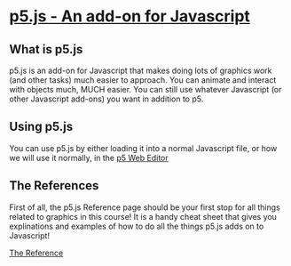 # [p5.js - An add-on for Javascript](https://p5js.org/)

## What is p5.js

p5.js is an add-on for Javascript that makes doing lots of graphics work (and other tasks) much easier to approach.  You can animate and interact with objects much, MUCH easier.  You can still use whatever Javascript (or other Javascript add-ons) you want in addition to p5.

## Using p5.js

You can use p5.js by either loading it into a normal Javascript file, or how we will use it normally, in the [p5 Web Editor](editor.p5js.org)

## The References

First of all, the p5.js Reference page should be your first stop for all things related to graphics in this course!  It is a handy cheat sheet that gives you explinations and examples of how to do all the things p5.js adds on to Javascript!

[The Reference](https://p5js.org/reference/)
